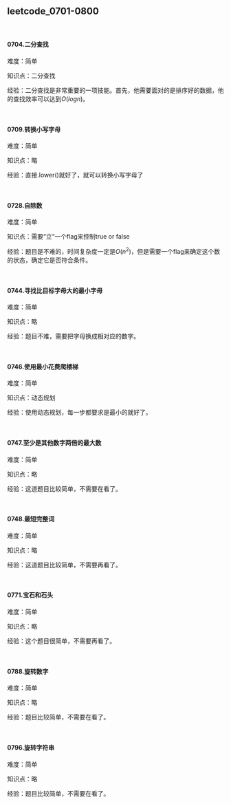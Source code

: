 ## leetcode_0701-0800

<br/>

#### 0704.二分查找

难度：简单

知识点：二分查找

经验：二分查找是非常重要的一项技能。首先，他需要面对的是排序好的数据，他的查找效率可以达到$O(logn)$。

<br/>

#### 0709.转换小写字母

难度：简单

知识点：略

经验：直接.lower()就好了，就可以转换小写字母了

<br/>

#### 0728.自除数

难度：简单

知识点：需要“立”一个flag来控制true or false

经验：题目是不难的，时间复杂度一定是$O(n^2)$，但是需要一个flag来确定这个数的状态，确定它是否符合条件。

<br/>

#### 0744.寻找比目标字母大的最小字母

难度：简单

知识点：略

经验：题目不难，需要把字母换成相对应的数字。

<br/>

#### 0746.使用最小花费爬楼梯

难度：简单

知识点：动态规划

经验：使用动态规划，每一步都要求是最小的就好了。

<br/>

#### 0747.至少是其他数字两倍的最大数

难度：简单

知识点：略

经验：这道题目比较简单，不需要在看了。

<br/>

#### 0748.最短完整词

难度：简单

知识点：略

经验：这道题目比较简单，不需要再看了。

<br/>

#### 0771.宝石和石头

难度：简单

知识点：略

经验：这个题目很简单，不需要再看了。

<br/>

#### 0788.旋转数字

难度：简单

知识点：略

经验：题目比较简单，不需要在看了。

<br/>

#### 0796.旋转字符串

难度：简单

知识点：略

经验：题目比较简单，不需要在看了。





